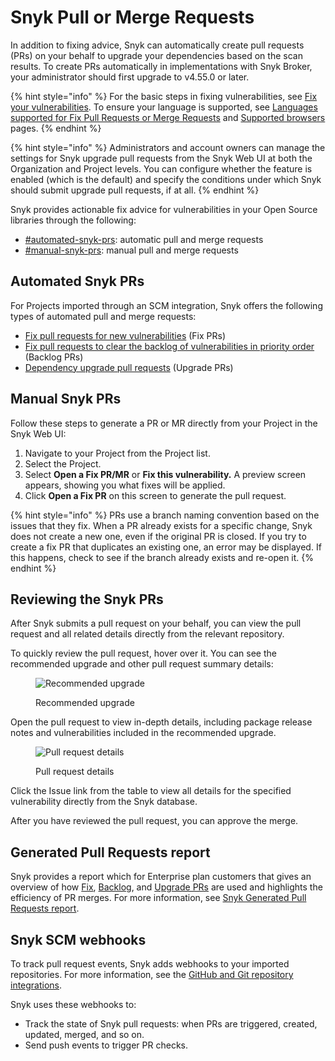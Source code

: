 # Snyk Pull or Merge Requests

In addition to fixing advice, Snyk can automatically create pull requests (PRs) on your behalf to upgrade your dependencies based on the scan results. To create PRs automatically in implementations with Snyk Broker, your administrator should first upgrade to v4.55.0 or later.

{% hint style="info" %}
For the basic steps in fixing vulnerabilities, see  [Fix your vulnerabilities](../../snyk-open-source/manage-vulnerabilities/fix-your-vulnerabilities.md). To ensure your language is supported, see [Languages supported for Fix Pull Requests or Merge Requests](../../snyk-open-source/manage-vulnerabilities/troubleshoot-fixing-vulnerabilities-with-snyk-open-source.md#languages-supported-for-fix-pull-requests-or-merge-requests) and [Supported browsers](../../../getting-started/#supported-browsers) pages.
{% endhint %}

{% hint style="info" %}
Administrators and account owners can manage the settings for Snyk upgrade pull requests from the Snyk Web UI at both the Organization and Project levels. You can configure whether the feature is enabled (which is the default) and specify the conditions under which Snyk should submit upgrade pull requests, if at all.
{% endhint %}

Snyk provides actionable fix advice for vulnerabilities in your Open Source libraries through the following:

* [#automated-snyk-prs](./#automated-snyk-prs "mention"): automatic pull and merge requests
* [#manual-snyk-prs](./#manual-snyk-prs "mention"): manual pull and merge requests

## **Automated Snyk PRs**

For Projects imported through an SCM integration, Snyk offers the following types of automated pull and merge requests:

* [Fix pull requests for new vulnerabilities](create-automatic-prs-for-new-fixes-fix-prs.md) (Fix PRs)
* [Fix pull requests to clear the backlog of vulnerabilities in priority order](create-automatic-prs-for-backlog-issues-and-known-vulnerabilities-backlog-prs.md) (Backlog PRs)
* [Dependency upgrade pull requests](upgrade-dependencies-with-automatic-prs-upgrade-prs/) (Upgrade PRs)

## Manual Snyk PRs

Follow these steps to generate a PR or MR directly from your Project in the Snyk Web UI:

1. Navigate to your Project from the Project list.
2. Select the Project.
3. Select **Open a Fix PR/MR** or **Fix this vulnerability.** A preview screen appears, showing you what fixes will be applied.
4. Click **Open a Fix PR** on this screen to generate the pull request.

{% hint style="info" %}
PRs use a branch naming convention based on the issues that they fix. When a PR already exists for a specific change, Snyk does not create a new one, even if the original PR is closed. If you try to create a fix PR that duplicates an existing one, an error may be displayed. If this happens, check to see if the branch already exists and re-open it.
{% endhint %}

## Reviewing the Snyk PRs

After Snyk submits a pull request on your behalf, you can view the pull request and all related details directly from the relevant repository.

To quickly review the pull request, hover over it. You can see the recommended upgrade and other pull request summary details:

<figure><img src="../../../.gitbook/assets/open-a-fix-pr-github.png" alt="Recommended upgrade"><figcaption><p>Recommended upgrade</p></figcaption></figure>

Open the pull request to view in-depth details, including package release notes and vulnerabilities included in the recommended upgrade.

<figure><img src="../../../.gitbook/assets/github-fix-pr-details.png" alt="Pull request details"><figcaption><p>Pull request details</p></figcaption></figure>

Click the Issue link from the table to view all details for the specified vulnerability directly from the Snyk database.

After you have reviewed the pull request, you can approve the merge.

## Generated Pull Requests report

Snyk provides a report which for Enterprise plan customers that gives an overview of how [Fix](create-automatic-prs-for-new-fixes-fix-prs.md), [Backlog](create-automatic-prs-for-backlog-issues-and-known-vulnerabilities-backlog-prs.md), and [Upgrade PRs](upgrade-dependencies-with-automatic-prs-upgrade-prs/) are used and highlights the efficiency of PR merges. For more information, see [Snyk Generated Pull Requests report](../../../manage-issues/reporting/available-snyk-reports.md#snyk-generated-pull-requests).

## Snyk SCM webhooks

To track pull request events, Snyk adds webhooks to your imported repositories. For more information, see the [GitHub and Git repository integrations](../../../scm-integrations/organization-level-integrations/).

Snyk uses these webhooks to:

* Track the state of Snyk pull requests: when PRs are triggered, created, updated, merged, and so on.
* Send push events to trigger PR checks.

